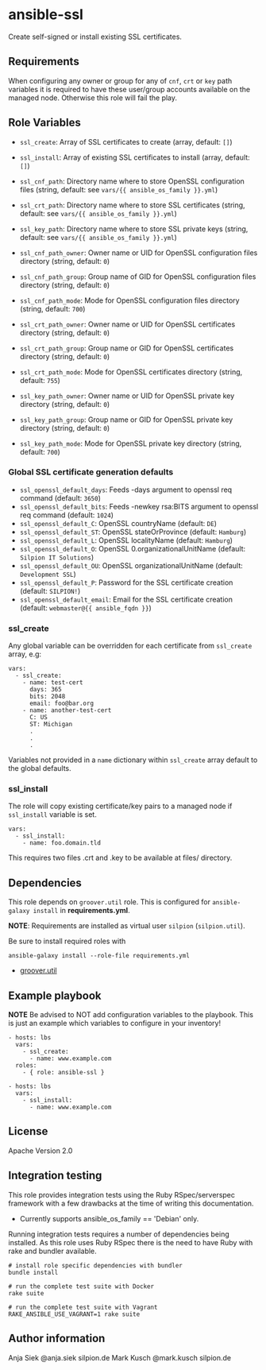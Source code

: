 # ansible-ssl

Create self-signed or install existing SSL certificates.

## Requirements

When configuring any owner or group for any of ``cnf``, ``crt`` or ``key`` path variables
it is required to have these user/group accounts available on the managed node. Otherwise
this role will fail the play.

## Role Variables

* ``ssl_create``: Array of SSL certificates to create (array, default: ``[]``)
* ``ssl_install``: Array of existing SSL certificates to install (array, default: ``[]``)

* ``ssl_cnf_path``: Directory name where to store OpenSSL configuration files (string, default: see ``vars/{{ ansible_os_family }}.yml``)
* ``ssl_crt_path``: Directory name where to store SSL certificates (string, default: see ``vars/{{ ansible_os_family }}.yml``)
* ``ssl_key_path``: Directory name where to store SSL private keys (string, default: see ``vars/{{ ansible_os_family }}.yml``)

* ``ssl_cnf_path_owner``: Owner name or UID for OpenSSL configuration files directory (string, default: ``0``)
* ``ssl_cnf_path_group``: Group name of GID for OpenSSL configuration files directory (string, default: ``0``)
* ``ssl_cnf_path_mode``: Mode for OpenSSL configuration files directory (string, default: ``700``)

* ``ssl_crt_path_owner``: Owner name or UID for OpenSSL certificates directory (string, default: ``0``)
* ``ssl_crt_path_group``: Group name or GID for OpenSSL certificates directory (string, default: ``0``)
* ``ssl_crt_path_mode``: Mode for OpenSSL certificates directory (string, default: ``755``)

* ``ssl_key_path_owner``: Owner name or UID for OpenSSL private key directory (string, default: ``0``)
* ``ssl_key_path_group``: Group name or GID for OpenSSL private key directory (string, default: ``0``)
* ``ssl_key_path_mode``: Mode for OpenSSL private key directory (string, default: ``700``)


### Global SSL certificate generation defaults

* ``ssl_openssl_default_days``: Feeds -days argument to openssl req command (default: ``3650``)
* ``ssl_openssl_default_bits``: Feeds -newkey rsa:BITS argument to openssl req command (default: ``1024``)
* ``ssl_openssl_default_C``: OpenSSL countryName (default: ``DE``)
* ``ssl_openssl_default_ST``: OpenSSL stateOrProvince (default: ``Hamburg``)
* ``ssl_openssl_default_L``: OpenSSL localityName (default: ``Hamburg``)
* ``ssl_openssl_default_O``: OpenSSL 0.organizationalUnitName (default: ``Silpion IT Solutions``)
* ``ssl_openssl_default_OU``: OpenSSL organizationalUnitName (default: ``Development SSL``)
* ``ssl_openssl_default_P``: Password for the SSL certificate creation (default: ``SILPION!``)
* ``ssl_openssl_default_email``: Email for the SSL certificate creation (default: ``webmaster@{{ ansible_fqdn }}``)

### ssl_create

Any global variable can be overridden for each certificate from
``ssl_create`` array, e.g:

    vars:
      - ssl_create:
        - name: test-cert
          days: 365
          bits: 2048
          email: foo@bar.org
        - name: another-test-cert
          C: US
          ST: Michigan
          .
          .
          .

Variables not provided in a ``name`` dictionary within ``ssl_create``
array default to the global defaults.

### ssl_install

The role will copy existing certificate/key pairs to a managed node
if ``ssl_install`` variable is set.

    vars:
      - ssl_install:
        - name: foo.domain.tld

This requires two files .crt and .key to be available at files/ directory.

## Dependencies

This role depends on ``groover.util`` role. This is configured
for ``ansible-galaxy install`` in **requirements.yml**.

**NOTE**: Requirements are installed as virtual user ``silpion``
(``silpion.util``).

Be sure to install required roles with

    ansible-galaxy install --role-file requirements.yml

* [groover.util](https://github.com/silpion/ansible-util)

## Example playbook

**NOTE** Be advised to NOT add configuration variables to the playbook.
This is just an example which variables to configure in your inventory!

    - hosts: lbs
      vars:
        - ssl_create:
          - name: www.example.com
      roles:
        - { role: ansible-ssl }

<!-- -->

    - hosts: lbs
      vars:
        - ssl_install:
          - name: www.example.com

## License

Apache Version 2.0

## Integration testing

This role provides integration tests using the Ruby RSpec/serverspec framework
with a few drawbacks at the time of writing this documentation.

- Currently supports ansible_os_family == 'Debian' only.

Running integration tests requires a number of dependencies being
installed. As this role uses Ruby RSpec there is the need to have
Ruby with rake and bundler available.

    # install role specific dependencies with bundler
    bundle install

<!-- -->

    # run the complete test suite with Docker
    rake suite

<!-- -->

    # run the complete test suite with Vagrant
    RAKE_ANSIBLE_USE_VAGRANT=1 rake suite


## Author information

Anja Siek @anja.siek silpion.de
Mark Kusch @mark.kusch silpion.de


<!-- vim: set nofen ts=4 sw=4 et: -->
